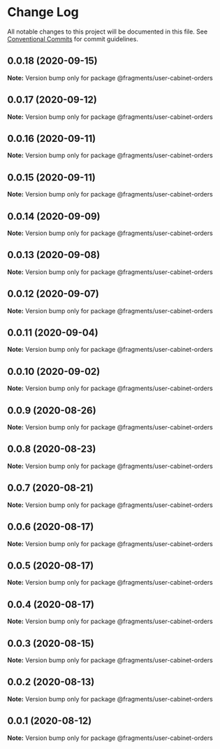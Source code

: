 # Change Log

All notable changes to this project will be documented in this file.
See [Conventional Commits](https://conventionalcommits.org) for commit guidelines.

## 0.0.18 (2020-09-15)

**Note:** Version bump only for package @fragments/user-cabinet-orders





## 0.0.17 (2020-09-12)

**Note:** Version bump only for package @fragments/user-cabinet-orders





## 0.0.16 (2020-09-11)

**Note:** Version bump only for package @fragments/user-cabinet-orders





## 0.0.15 (2020-09-11)

**Note:** Version bump only for package @fragments/user-cabinet-orders





## 0.0.14 (2020-09-09)

**Note:** Version bump only for package @fragments/user-cabinet-orders





## 0.0.13 (2020-09-08)

**Note:** Version bump only for package @fragments/user-cabinet-orders

## 0.0.12 (2020-09-07)

**Note:** Version bump only for package @fragments/user-cabinet-orders

## 0.0.11 (2020-09-04)

**Note:** Version bump only for package @fragments/user-cabinet-orders

## 0.0.10 (2020-09-02)

**Note:** Version bump only for package @fragments/user-cabinet-orders

## 0.0.9 (2020-08-26)

**Note:** Version bump only for package @fragments/user-cabinet-orders

## 0.0.8 (2020-08-23)

**Note:** Version bump only for package @fragments/user-cabinet-orders

## 0.0.7 (2020-08-21)

**Note:** Version bump only for package @fragments/user-cabinet-orders

## 0.0.6 (2020-08-17)

**Note:** Version bump only for package @fragments/user-cabinet-orders

## 0.0.5 (2020-08-17)

**Note:** Version bump only for package @fragments/user-cabinet-orders

## 0.0.4 (2020-08-17)

**Note:** Version bump only for package @fragments/user-cabinet-orders

## 0.0.3 (2020-08-15)

**Note:** Version bump only for package @fragments/user-cabinet-orders

## 0.0.2 (2020-08-13)

**Note:** Version bump only for package @fragments/user-cabinet-orders

## 0.0.1 (2020-08-12)

**Note:** Version bump only for package @fragments/user-cabinet-orders
